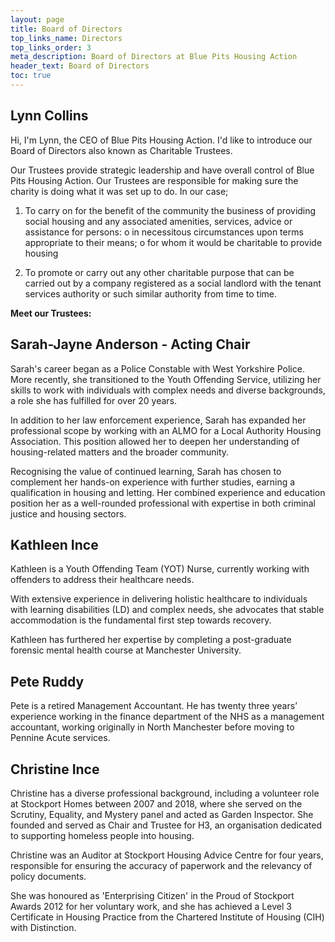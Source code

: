 ```yaml
---
layout: page
title: Board of Directors
top_links_name: Directors
top_links_order: 3
meta_description: Board of Directors at Blue Pits Housing Action
header_text: Board of Directors
toc: true
---
```


## **Lynn Collins**

Hi, I'm Lynn, the CEO of Blue Pits Housing Action. I'd like to introduce our Board of Directors also known as Charitable Trustees.

Our Trustees provide strategic leadership and have overall control of Blue Pits Housing Action. Our Trustees are responsible for making sure the charity is doing what it was set up to do. In our case;

1. To carry on for the benefit of the community the business of providing social housing and any associated amenities, services, advice or assistance for persons: o in necessitous circumstances upon terms appropriate to their means; o for whom it would be charitable to provide housing

2. To promote or carry out any other charitable purpose that can be carried out by a company registered as a social landlord with the tenant services authority or such similar authority from time to time.

**Meet our Trustees:**

## **Sarah-Jayne Anderson - Acting Chair**

Sarah's career began as a Police Constable with West Yorkshire Police. More recently, she transitioned to the Youth Offending Service, utilizing her skills to work with individuals with complex needs and diverse backgrounds, a role she has fulfilled for over 20 years.

In addition to her law enforcement experience, Sarah has expanded her professional scope by working with an ALMO for a Local Authority Housing Association. This position allowed her to deepen her understanding of housing-related matters and the broader community.

Recognising the value of continued learning, Sarah has chosen to complement her hands-on experience with further studies, earning a qualification in housing and letting. Her combined experience and education position her as a well-rounded professional with expertise in both criminal justice and housing sectors.

## **Kathleen Ince**

Kathleen is a Youth Offending Team (YOT) Nurse, currently working with offenders to address their healthcare needs.

With extensive experience in delivering holistic healthcare to individuals with learning disabilities (LD) and complex needs, she advocates that stable accommodation is the fundamental first step towards recovery.

Kathleen has furthered her expertise by completing a post-graduate forensic mental health course at Manchester University.

## **Pete Ruddy**

Pete is a retired Management Accountant. He has twenty three years’ experience working in the finance department of the NHS as a management accountant, working originally in North Manchester before moving to Pennine Acute services.

## **Christine Ince**

Christine has a diverse professional background, including a volunteer role at Stockport Homes between 2007 and 2018, where she served on the Scrutiny, Equality, and Mystery panel and acted as Garden Inspector. She founded and served as Chair and Trustee for H3, an organisation dedicated to supporting homeless people into housing.

Christine was an Auditor at Stockport Housing Advice Centre for four years, responsible for ensuring the accuracy of paperwork and the relevancy of policy documents.

She was honoured as 'Enterprising Citizen' in the Proud of Stockport Awards 2012 for her voluntary work, and she has achieved a Level 3 Certificate in Housing Practice from the Chartered Institute of Housing (CIH) with Distinction.
